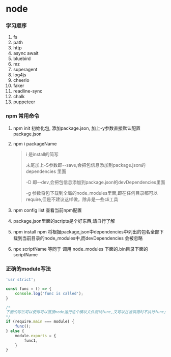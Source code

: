 # node

### 学习顺序

1. fs
2. path
3. http
4. async await
5. bluebird
6. mz
7. superagent
8. log4js
9. cheerio
10. faker
11. readline-sync
12. chalk
13. puppeteer

### npm 常用命令

1. npm init 初始化包, 添加package.json, 加上-y参数直接默认配置package.json

2. npm i packageName

   >i 是install的简写
   >
   >末尾加上-S参数即--save,会把包信息添加到package.json的dependencies 里面
   >
   >-D 即--dev,会把包信息添加到package.json的devDependencies里面
   >
   >-g 参数将包下载到全局的node_modules里面,即在任何目录都可以require,但是不建议这样做，除非是一些cli工具

3. npm config list 查看当前npm配置

4. package.json里面的scripts是个好东西,请自行了解

5. npm install     npm 将根据package,json中dependencies中列出的包名全部下载到当前目录的node_modules中,而devDependencies 会被忽略

6. npx scriptName  等同于 调用 node_modules 下面的.bin目录下面的scriptName



### 正确的module写法

```javascript
'usr strict';

const func = () => {
    console.log('func is called');
}

/*
下面的写法可以使得可以直接node运行这个模块文件测试func,又可以在被调用时不执行func;
*/
if (require.main === module) {
    func();
} else {
    module.exports = {
        func1,
    }
}
```

